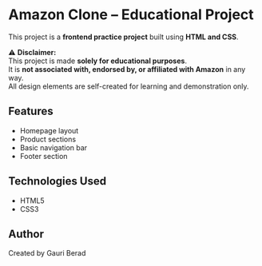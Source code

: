 # Amazon Clone – Educational Project

This project is a **frontend practice project** built using **HTML and CSS**.

⚠️ **Disclaimer:**  
This project is made **solely for educational purposes**.  
It is **not associated with, endorsed by, or affiliated with Amazon** in any way.  
All design elements are self-created for learning and demonstration only.

## Features
- Homepage layout 
- Product sections  
- Basic navigation bar  
- Footer section  

## Technologies Used
- HTML5  
- CSS3  

## Author
Created by Gauri Berad  
